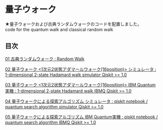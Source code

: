 # 量子ウォーク

★量子ウォークおよび古典ランダムウォークのコードを配置しました。  
code for the quantum walk and classical random walk  

## 目次

[01 古典ランダムウォーク : Random Walk](./random-walk.ipynb)

[02 量子ウォーク <1次元2状態アダマールウォーク(16position)> シミュレータ : 1-dimensional 2-state Hadamard walk simulator Qiskit >= 1.0](./quantum-walk-hadamard_sim.ipynb)

[03 量子ウォーク <1次元2状態アダマールウォーク(16position)> IBM Quantum実機 : 1-dimensional 2-state Hadamard walk IBMQ Qiskit >= 1.0](./quantum-walk-hadamard_IBMQ.ipynb)

[04 量子ウォークによる探索アルゴリズム シミュレータ : qiskit notebook / quantum search algorithm simulator Qiskit >= 1.0](./quantum-walk-search-algorithm_sim.ipynb)

[05 量子ウォークによる探索アルゴリズム IBM Quantum実機 : qiskit notebook / quantum search algorithm IBMQ Qiskit >= 1.0](./quantum-walk-search-algorithm_IBMQ.ipynb)
